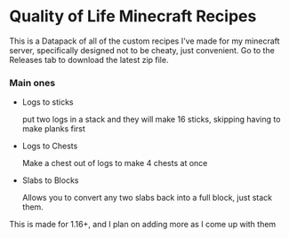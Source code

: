 # Quality of Life Minecraft Recipes

This is a Datapack of all of the custom recipes I've made for my minecraft server, specifically designed not to be cheaty, just convenient. Go to the Releases tab to download the latest zip file.

### Main ones

- Logs to sticks

  put two logs in a stack and they will make 16 sticks, skipping having to make planks first

- Logs to Chests

  Make a chest out of logs to make 4 chests at once

- Slabs to Blocks

  Allows you to convert any two slabs back into a full block, just stack them.

This is made for 1.16+, and I plan on adding more as I come up with them
